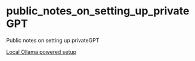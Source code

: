 # public_notes_on_setting_up_privateGPT
 Public notes on setting up privateGPT

[Local Ollama powered setup](./local_Ollama-powered-setup.md)